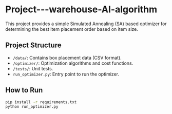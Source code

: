 # Project---warehouse-AI-algorithm

This project provides a simple Simulated Annealing (SA) based optimizer for determining the best item placement order based on item size.

## Project Structure

- `/data/`: Contains box placement data (CSV format).
- `/optimizer/`: Optimization algorithms and cost functions.
- `/tests/`: Unit tests.
- `run_optimizer.py`: Entry point to run the optimizer.

## How to Run

```bash
pip install -r requirements.txt
python run_optimizer.py
